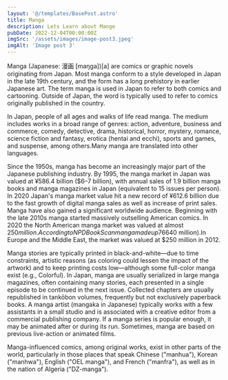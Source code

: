 ```yaml
---
layout: '@/templates/BasePost.astro'
title: Manga
description: Lets Learn about Mange
pubDate: 2022-12-04T00:00:00Z
imgSrc: '/assets/images/image-post3.jpeg'
imgAlt: 'Image post 3'
---
```


Manga (Japanese: 漫画 [maŋga])[a] are comics or graphic novels originating from Japan. Most manga conform to a style developed in Japan in the late 19th century, and the form has a long prehistory in earlier Japanese art. The term manga is used in Japan to refer to both comics and cartooning. Outside of Japan, the word is typically used to refer to comics originally published in the country.

In Japan, people of all ages and walks of life read manga. The medium includes works in a broad range of genres: action, adventure, business and commerce, comedy, detective, drama, historical, horror, mystery, romance, science fiction and fantasy, erotica (hentai and ecchi), sports and games, and suspense, among others.Many manga are translated into other languages.

Since the 1950s, manga has become an increasingly major part of the Japanese publishing industry. By 1995, the manga market in Japan was valued at ¥586.4 billion ($6–7 billion), with annual sales of 1.9 billion manga books and manga magazines in Japan (equivalent to 15 issues per person). In 2020 Japan's manga market value hit a new record of ¥612.6 billion due to the fast growth of digital manga sales as well as increase of print sales. Manga have also gained a significant worldwide audience. Beginning with the late 2010s manga started massively outselling American comics. In 2020 the North American manga market was valued at almost $250 million.According to NPD BookScan manga made up 76% of overall comics and graphic novel sales in the US in 2021. The fast growth of the North American manga market has been attributed to manga's wide availability on digital reading apps, book retailer chains such as Barnes & Noble and online retailers such as Amazon as well as the increased streaming of anime.According to Jean-Marie Bouissou, manga represented 38% of the French comics market in 2005. This is equivalent to approximately 3 times that of the United States and was valued at about €460 million ($640 million).In Europe and the Middle East, the market was valued at $250 million in 2012.

Manga stories are typically printed in black-and-white—due to time constraints, artistic reasons (as coloring could lessen the impact of the artwork) and to keep printing costs low—although some full-color manga exist (e.g., Colorful). In Japan, manga are usually serialized in large manga magazines, often containing many stories, each presented in a single episode to be continued in the next issue. Collected chapters are usually republished in tankōbon volumes, frequently but not exclusively paperback books. A manga artist (mangaka in Japanese) typically works with a few assistants in a small studio and is associated with a creative editor from a commercial publishing company. If a manga series is popular enough, it may be animated after or during its run. Sometimes, manga are based on previous live-action or animated films.

Manga-influenced comics, among original works, exist in other parts of the world, particularly in those places that speak Chinese ("manhua"), Korean ("manhwa"), English ("OEL manga"), and French ("manfra"), as well as in the nation of Algeria ("DZ-manga").
